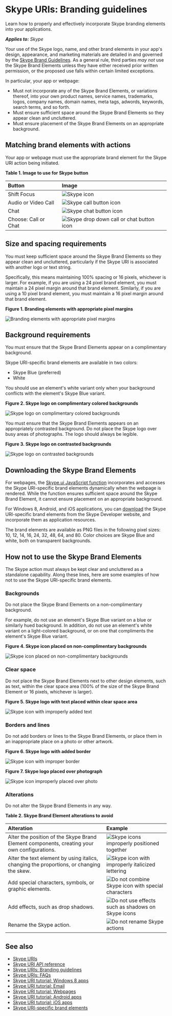 
# Skype URIs: Branding guidelines

Learn how to properly and effectively incorporate Skype branding elements into your applications.


 _**Applies to:** Skype_

Your use of the Skype logo, name, and other brand elements in your app's design, appearance, and marketing materials are 
detailed in and governed by the [Skype Brand Guidelines](http://www.skype.com/go/brand-guidelines/). As a general rule, 
third parties  _may not_ use the Skype Brand Elements unless they have either received prior written permission, or the 
proposed use falls within certain limited exceptions.

In particular, your app or webpage:

* Must not incorporate any of the Skype Brand Elements, or variations thereof, into your own product names, service names, 
trademarks, logos, company names, domain names, meta tags, adwords, keywords, search terms, and so forth.
* Must ensure sufficient space around the Skype Brand Elements so they appear clean and uncluttered.
* Must ensure placement of the Skype Brand Elements on an appropriate background.


## Matching brand elements with actions

Your app or webpage must use the appropriate brand element for the Skype URI action being initiated.


**Table 1. Image to use for Skype button**


|**Button**|**Image**|
|:-----|:-----|
|Shift Focus|![Skype icon](images/Skypeicon_16px.png)|
|Audio or Video Call|![Skype call button icon](images/callbutton_16px.png)|
|Chat|![Skype chat button icon](images/Skype_chatbutton_16px.png)|
|Choose: Call or Chat|![Skype drop down call or chat button icon](images/Skype_dropdowncallbutton_16px.png)|

## Size and spacing requirements

You must keep sufficient space around the Skype Brand Elements so they appear clean and uncluttered, particularly if the 
Skype URI is associated with another logo or text string.

Specifically, this means maintaining 100% spacing or 16 pixels, whichever is larger. For example, if you are using a 24 
pixel brand element, you must maintain a 24 pixel margin around that brand element. Similarly, if you are using a 10 pixel 
brand element, you must maintain a 16 pixel margin around that brand element.


**Figure 1. Branding elements with appropriate pixel margins**

![Branding elements with appropriate pixel margins](images/86d4ec8b-1db1-43fc-bb37-c71715e6555e.jpg)


## Background requirements

You must ensure that the Skype Brand Elements appear on a complimentary background.

Skype URI-specific brand elements are available in two colors:


* Skype Blue (preferred)
* White

You should use an element's white variant only when your background conflicts with the element's Skype Blue variant.


**Figure 2. Skype logo on complimentary colored backgrounds**

![Skype logo on complimentary colored backgrounds](images/290fc15d-5cfe-478f-a8c0-5136db46bcc7.jpg)

You must ensure that the Skype Brand Elements appears on an appropriately contrasted background. Do not place the Skype 
logo over busy areas of photographs. The logo should always be legible.


**Figure 3. Skype logo on contrasted backgrounds**

![Skype logo on contrasted backgrounds](images/893045ce-14d3-4a3f-b5b7-3805ba000d2b.jpg)


## Downloading the Skype Brand Elements

For webpages, the [Skype.ui JavaScript function](SkypeURItutorial_Webpages.md#skype.ui) incorporates and accesses the Skype 
URI-specific brand elements dynamically when the webpage is rendered. While the function ensures sufficient space 
around the Skype Brand Element, it cannot ensure placement on an appropriate background.

For Windows 8, Android, and iOS applications, you can [download](http://www.microsoft.com/download/details.aspx?id=43127) 
the Skype URI-specific brand elements from the Skype Developer website, and incorporate them as application resources.

The brand elements are available as PNG files in the following pixel sizes: 10, 12, 14, 16, 24, 32, 48, 64, and 80. Color 
choices are Skype Blue and white, both on transparent backgrounds.


## How not to use the Skype Brand Elements

The Skype action must always be kept clear and uncluttered as a standalone capability. Along these lines, here are 
some examples of how not to use the Skype URI-specific brand elements.


### Backgrounds

Do not place the Skype Brand Elements on a non-complimentary background.

For example, do not use an element's Skype Blue variant on a blue or similarly hued background. In addition, do not use 
an element's white variant on a light-colored background, or on one that compliments the element's Skype Blue variant.


**Figure 4. Skype icon placed on non-complimentary backgrounds**

![Skype icon placed on non-complimentary backgrounds](images/5a5bf907-7fd7-460b-8fb5-81bf8e45d0c4.jpg)


### Clear space

Do not place the Skype Brand Elements next to other design elements, such as text, within the clear space area 
(100% of the size of the Skype Brand Element or 16 pixels, whichever is larger).


**Figure 5. Skype logo with text placed within clear space area**

![Skype icon with improperly added text](images/skypeUriBrandingAddedText.png)


### Borders and lines

Do not add borders or lines to the Skype Brand Elements, or place them in an inappropriate place on a photo or other artwork.


**Figure 6. Skype logo with added border**

![Skype icon with improper border](images/skypeUriBrandingBox.png)

**Figure 7. Skype logo placed over photograph**

![Skype icon improperly placed over photo](images/skypeUriBrandingPhoto.png)


### Alterations

Do not alter the Skype Brand Elements in any way.


**Table 2. Skype Brand Element alterations to avoid**


|**Alteration**|**Example**|
|:-----|:-----|
|Alter the position of the Skype Brand Element components, creating your own configurations.|![Skype icons improperly positioned together](images/skypeUriBrandingAlterPos1.png)|
|Alter the text element by using italics, changing the proportions, or changing the skew.|![Skype icon with improperly italicized lettering](images/skypeUriBrandingFont.png)|
|Add special characters, symbols, or graphic elements.|![Do not combine Skype icon with special characters](images/skypeUriBrandingSpecialChars.png)|
|Add effects, such as drop shadows.|![Do not use effects such as shadows on Skype icons](images/skypeUriBrandingEffects.png)|
|Rename the Skype action.|![Do not rename Skype actions](images/skypeUriBrandingName.png)|

## See also


* [Skype URIs](SkypeURIs.md)
* [Skype URI API reference](SkypeURIAPIReference.md)
* [Skype URIs: Branding guidelines](SkypeURIs_BrandingGuidelines.md)
* [Skype URIs: FAQs](SkypeURIs_FAQs.md)
* [Skype URI tutorial: Windows 8 apps](SkypeURITutorial_Windows8Apps.md)
* [Skype URI tutorial: Email](SkypeURITutorial_Email.md)
* [Skype URI tutorial: Webpages](SkypeURItutorial_Webpages.md)
* [Skype URI tutorial: Android apps](SkypeURITutorial_AndroidApps.md)
* [Skype URI tutorial: iOS apps](SkypeURITutorial_iOSApps.md)
* [Skype URI-specific brand elements](https://developer.skype.com/resources/skype-button-assets.zip)


